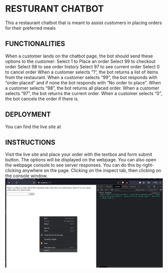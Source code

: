 # RESTURANT CHATBOT
This a restaurant chatbot that is meant to assist customers in placing orders for their preferred meals

## FUNCTIONALITIES 
When a customer lands on the chatbot page, the bot should send these options to the customer:
Select 1 to Place an order
Select 99 to checkout order
Select 98 to see order history
Select 97 to see current order
Select 0 to cancel order
When a customer selects “1”, the bot returns a list of items from the restaurant. 
When a customer selects “99”, the bot responds with “order placed” and if none the bot responds with “No order to place”. 
When a customer selects “98”, the bot returns all placed order.
When a customer selects “97”, the bot returns the current order.
When a customer selects “0”, the bot cancels the order if there is.

## DEPLOYMENT 
You can find the live site at []()

## INSTRUCTIONS 
Visit the live site and place your order with the textbox and form submit button.
The options will be displayed on the webpage. 
You can also open the webpage console to see server responses. You can do this by right-clicking anywhere on the page. Clicking on the inspect tab, then clicking on the console window. 
![](pic.png)


